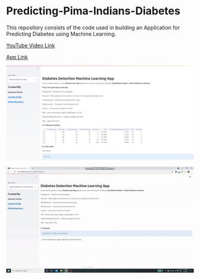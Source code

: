 # Predicting-Pima-Indians-Diabetes

This repository consists of the code used in building an Application for Predicting Diabetes using Machine Learning.

[YouTube Video Link](https://www.youtube.com/watch?v=VOJR3KcHMd8&t=6s)

[App Link](https://diabetes-detection--app.herokuapp.com/)

![Screenshot](dia_app.PNG)

![](diabetes_app_gif.gif)
